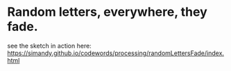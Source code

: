 # Random letters, everywhere, they fade.
see the sketch in action here: https://simandy.github.io/codewords/processing/randomLettersFade/index.html
